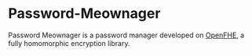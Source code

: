 # Password-Meownager
Password Meownager is a password manager developed on [OpenFHE](https://github.com/openfheorg/openfhe-development), a fully homomorphic encryption library. 
